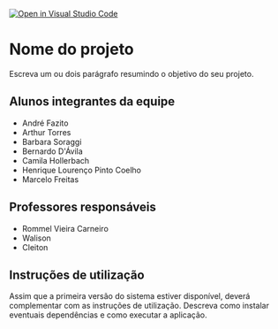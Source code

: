 [![Open in Visual Studio Code](https://classroom.github.com/assets/open-in-vscode-c66648af7eb3fe8bc4f294546bfd86ef473780cde1dea487d3c4ff354943c9ae.svg)](https://classroom.github.com/online_ide?assignment_repo_id=7700588&assignment_repo_type=AssignmentRepo)
# Nome do projeto
Escreva um ou dois  parágrafo resumindo o objetivo do seu projeto.

## Alunos integrantes da equipe

* André Fazito
* Arthur Torres
* Barbara Soraggi
* Bernardo D'Ávila
* Camila Hollerbach
* Henrique Lourenço Pinto Coelho
* Marcelo Freitas

## Professores responsáveis

* Rommel Vieira Carneiro
* Walison
* Cleiton

## Instruções de utilização

Assim que a primeira versão do sistema estiver disponível, deverá complementar com as instruções de utilização. Descreva como instalar eventuais dependências e como executar a aplicação.
